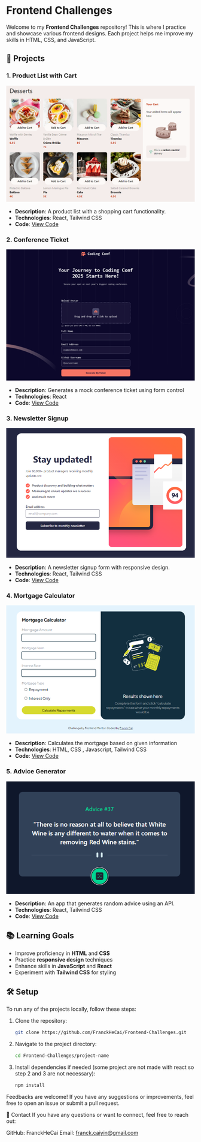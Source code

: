 # Frontend Challenges

Welcome to my **Frontend Challenges** repository! This is where I practice and showcase various frontend designs. Each project helps me improve my skills in HTML, CSS, and JavaScript.

## 🚀 Projects

### 1. Product List with Cart
![Shopping Cart](/thumbnails/product-list-thumbnail.png)
- **Description**: A product list with a shopping cart functionality.
- **Technologies**: React, Tailwind CSS
- **Code**: [View Code](./product-list)

### 2. Conference Ticket
![Conference Ticket generator](/thumbnails/conference-ticket-thumbnail.png)
- **Description**: Generates a mock conference ticket using form control
- **Technologies**: React
- **Code**: [View Code](./conference-ticket)

### 3. Newsletter Signup
![Newsletter Signup](/thumbnails/newsletter-thumbnail.png)
- **Description**: A newsletter signup form with responsive design.
- **Technologies**: React, Tailwind CSS
- **Code**: [View Code](./newsletter-react)

### 4. Mortgage Calculator
![Advice Generator](/thumbnails/mortgage-calculator-thumbnail.png)
- **Description**: Calculates the mortgage based on given information
- **Technologies**: HTML, CSS , Javascript, Tailwind CSS
- **Code**: [View Code](./advice-generator)

### 5. Advice Generator
![Advice Generator](/thumbnails/advice-generator-thumbnail.png)
- **Description**: An app that generates random advice using an API.
- **Technologies**: React, Tailwind CSS
- **Code**: [View Code](./advice-generator)

## 📚 Learning Goals
- Improve proficiency in **HTML** and **CSS**
- Practice **responsive design** techniques
- Enhance skills in **JavaScript** and **React**
- Experiment with **Tailwind CSS** for styling

## 🛠️ Setup
To run any of the projects locally, follow these steps:

1. Clone the repository:
   ```bash
   git clone https://github.com/FranckHeCai/Frontend-Challenges.git
   ```

2. Navigate to the project directory:
   ```bash
   cd Frontend-Challenges/project-name
   ```

3. Install dependencies if needed (some project are not made with react so step 2 and 3 are not necessary):
   ```bash
   npm install

Feedbacks are welcome! If you have any suggestions or improvements, feel free to open an issue or submit a pull request.

📧 Contact
If you have any questions or want to connect, feel free to reach out:

GitHub: FranckHeCai
Email: franck.caiyin@gmail.com
